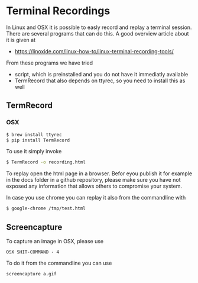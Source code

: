 # Terminal Recordings

In Linux and OSX it is possible to easly record and replay a terminal session.
There are several programs that can do this. A good overview article about it is given at

* <https://linoxide.com/linux-how-to/linux-terminal-recording-tools/>

From these programs we have tried

* script, which is preinstalled and you do not have it immediatly available
* TermRecord that also depends on ttyrec, so you need to install this as well


## TermRecord

### OSX

```bash
$ brew install ttyrec
$ pip install TermRecord
```

To use it simply invoke

```bash
$ TermRecord -o recording.html
```

To replay open the html page in a browser. Befor eyou publish it for example in
the docs folder in a github repository, please make sure you have not exposed
any information that allows others to compromise your system.

In case you use chrome you can replay it also from the commandline with

```bash
$ google-chrome /tmp/test.html
```

## Screencapture

To capture an image in OSX, please use

```
OSX SHIT-COMMAND - 4
```

To do it from the commandline you can use

```bash
screencapture a.gif
```
